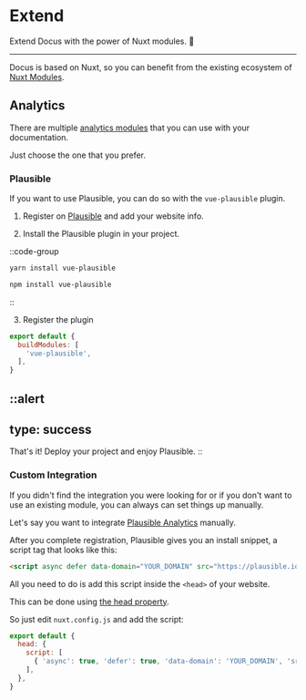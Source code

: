 # Extend

Extend Docus with the power of Nuxt modules. 🚀

---

Docus is based on Nuxt, so you can benefit from the existing ecosystem of [Nuxt Modules](https://modules.nuxtjs.org/).

## Analytics

There are multiple [analytics modules](https://modules.nuxtjs.org/?orderBy=desc#Analytics) that you can use with your documentation.

Just choose the one that you prefer.

### Plausible

If you want to use Plausible, you can do so with the `vue-plausible` plugin.

1. Register on [Plausible](https://plausible.io) and add your website info.

2. Install the Plausible plugin in your project.

::code-group

  ```bash [Yarn]
  yarn install vue-plausible
  ```

  ```bash [NPM]
  npm install vue-plausible
  ```

::

3. Register the plugin

```js [nuxt.config.js]
export default {
  buildModules: [
    'vue-plausible',
  ],
}
```

::alert
---
type: success
---
That's it! Deploy your project and enjoy Plausible.
::

### Custom Integration

If you didn't find the integration you were looking for or if you don't want to use an existing module, you can always can set things up manually.

Let's say you want to integrate <a href="https://plausible.io" target="_blank" rel="noopener noreferrer nofollow">Plausible Analytics</a> manually.

After you complete registration, Plausible gives you an install snippet, a script tag that looks like this:

```html
<script async defer data-domain="YOUR_DOMAIN" src="https://plausible.io/js/plausible.js"></script>
```

All you need to do is add this script inside the `<head>` of your website.

This can be done using [the head property](https://nuxtjs.org/docs/2.x/configuration-glossary/configuration-head/).

So just edit `nuxt.config.js` and add the script:

```js [nuxt.config.js]
export default {
  head: {
    script: [
      { 'async': true, 'defer': true, 'data-domain': 'YOUR_DOMAIN', 'src': 'https://plausible.io/js/plausible.js' },
    ],
  },
}
```
